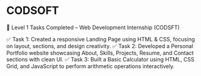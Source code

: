 # CODSOFT
🚀 Level 1 Tasks Completed – Web Development Internship (CODSFT)

✅ Task 1: Created a responsive Landing Page using HTML & CSS, focusing on layout, sections, and design creativity.
✅ Task 2: Developed a Personal Portfolio website showcasing About, Skills, Projects, Resume, and Contact sections with clean UI.
✅ Task 3: Built a Basic Calculator using HTML, CSS Grid, and JavaScript to perform arithmetic operations interactively.
